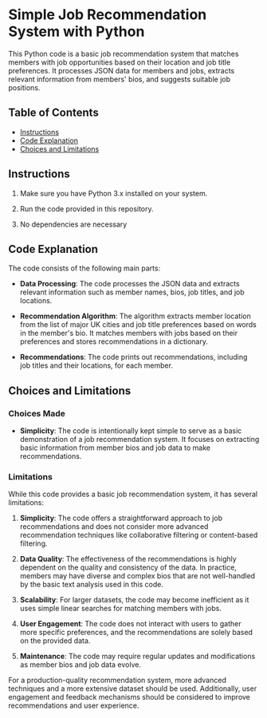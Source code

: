 # Simple Job Recommendation System with Python

This Python code is a basic job recommendation system that matches members with job opportunities based on their location and job title preferences. It processes JSON data for members and jobs, extracts relevant information from members' bios, and suggests suitable job positions.

## Table of Contents

- [Instructions](#instructions)
- [Code Explanation](#code-explanation)
- [Choices and Limitations](#choices-and-limitations)

## Instructions

1. Make sure you have Python 3.x installed on your system.

2. Run the code provided in this repository.

3. No dependencies are necessary

## Code Explanation

The code consists of the following main parts:

- **Data Processing**: The code processes the JSON data and extracts relevant information such as member names, bios, job titles, and job locations.

- **Recommendation Algorithm**: The algorithm extracts member location from the list of major UK cities and job title preferences based on words in the member's bio. It matches members with jobs based on their preferences and stores recommendations in a dictionary.

- **Recommendations**: The code prints out recommendations, including job titles and their locations, for each member.

## Choices and Limitations

### Choices Made

- **Simplicity**: The code is intentionally kept simple to serve as a basic demonstration of a job recommendation system. It focuses on extracting basic information from member bios and job data to make recommendations.


### Limitations

While this code provides a basic job recommendation system, it has several limitations:

1. **Simplicity**: The code offers a straightforward approach to job recommendations and does not consider more advanced recommendation techniques like collaborative filtering or content-based filtering.

2. **Data Quality**: The effectiveness of the recommendations is highly dependent on the quality and consistency of the data. In practice, members may have diverse and complex bios that are not well-handled by the basic text analysis used in this code.

3. **Scalability**: For larger datasets, the code may become inefficient as it uses simple linear searches for matching members with jobs.

4. **User Engagement**: The code does not interact with users to gather more specific preferences, and the recommendations are solely based on the provided data.

5. **Maintenance**: The code may require regular updates and modifications as member bios and job data evolve.

For a production-quality recommendation system, more advanced techniques and a more extensive dataset should be used. Additionally, user engagement and feedback mechanisms should be considered to improve recommendations and user experience.